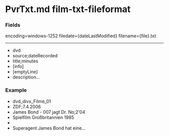 # PvrTxt.md film-txt-fileformat

### Fields

encoding=windows-1252
filedate={dateLastModified}
filename={file}.txt

---

* dvd
* source;dateRecorded
* title;minutes
* [info]
* [emptyLine]
* description...

### Example

* dvd_divx_Filme_01
* ZDF;7.4.2006
* James Bond - 007 jagt Dr. No;2'04
* Spielfilm Großbritannien 1985
*
* Superagent James Bond hat eine...
